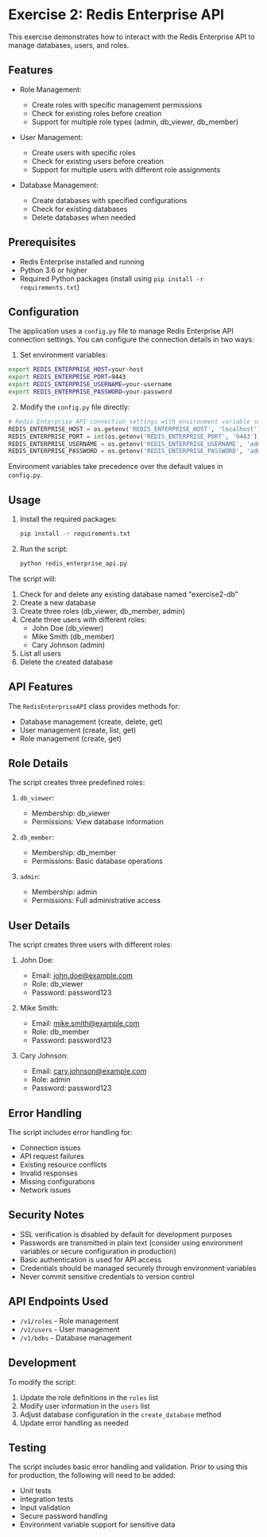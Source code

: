 # Exercise 2: Redis Enterprise API

This exercise demonstrates how to interact with the Redis Enterprise API to manage databases, users, and roles.

## Features

- Role Management:
  - Create roles with specific management permissions
  - Check for existing roles before creation
  - Support for multiple role types (admin, db_viewer, db_member)

- User Management:
  - Create users with specific roles
  - Check for existing users before creation
  - Support for multiple users with different role assignments

- Database Management:
  - Create databases with specified configurations
  - Check for existing databases
  - Delete databases when needed

## Prerequisites

- Redis Enterprise installed and running
- Python 3.6 or higher
- Required Python packages (install using `pip install -r requirements.txt`)

## Configuration

The application uses a `config.py` file to manage Redis Enterprise API connection settings. You can configure the connection details in two ways:

1. Set environment variables:
```bash
export REDIS_ENTERPRISE_HOST=your-host
export REDIS_ENTERPRISE_PORT=9443
export REDIS_ENTERPRISE_USERNAME=your-username
export REDIS_ENTERPRISE_PASSWORD=your-password
```

2. Modify the `config.py` file directly:
```python
# Redis Enterprise API connection settings with environment variable support
REDIS_ENTERPRISE_HOST = os.getenv('REDIS_ENTERPRISE_HOST', 'localhost')
REDIS_ENTERPRISE_PORT = int(os.getenv('REDIS_ENTERPRISE_PORT', '9443'))
REDIS_ENTERPRISE_USERNAME = os.getenv('REDIS_ENTERPRISE_USERNAME', 'admin')
REDIS_ENTERPRISE_PASSWORD = os.getenv('REDIS_ENTERPRISE_PASSWORD', 'admin')
```

Environment variables take precedence over the default values in `config.py`.

## Usage
1. Install the required packages:
   ```bash
   pip install -r requirements.txt
   ```

2. Run the script:
   ```bash
   python redis_enterprise_api.py
   ```

The script will:
1. Check for and delete any existing database named "exercise2-db"
2. Create a new database
3. Create three roles (db_viewer, db_member, admin)
4. Create three users with different roles:
   - John Doe (db_viewer)
   - Mike Smith (db_member)
   - Cary Johnson (admin)
5. List all users
6. Delete the created database

## API Features

The `RedisEnterpriseAPI` class provides methods for:
- Database management (create, delete, get)
- User management (create, list, get)
- Role management (create, get)


## Role Details

The script creates three predefined roles:

1. `db_viewer`:
   - Membership: db_viewer
   - Permissions: View database information

2. `db_member`:
   - Membership: db_member
   - Permissions: Basic database operations

3. `admin`:
   - Membership: admin
   - Permissions: Full administrative access

## User Details

The script creates three users with different roles:

1. John Doe:
   - Email: john.doe@example.com
   - Role: db_viewer
   - Password: password123

2. Mike Smith:
   - Email: mike.smith@example.com
   - Role: db_member
   - Password: password123

3. Cary Johnson:
   - Email: cary.johnson@example.com
   - Role: admin
   - Password: password123

## Error Handling

The script includes error handling for:
- Connection issues
- API request failures
- Existing resource conflicts
- Invalid responses
- Missing configurations
- Network issues

## Security Notes

- SSL verification is disabled by default for development purposes
- Passwords are transmitted in plain text (consider using environment variables or secure configuration in production)
- Basic authentication is used for API access
- Credentials should be managed securely through environment variables
- Never commit sensitive credentials to version control

## API Endpoints Used

- `/v1/roles` - Role management
- `/v1/users` - User management
- `/v1/bdbs` - Database management

## Development

To modify the script:
1. Update the role definitions in the `roles` list
2. Modify user information in the `users` list
3. Adjust database configuration in the `create_database` method
4. Update error handling as needed

## Testing

The script includes basic error handling and validation. Prior to using this for production, the following will need to be added:
- Unit tests
- Integration tests
- Input validation
- Secure password handling
- Environment variable support for sensitive data 